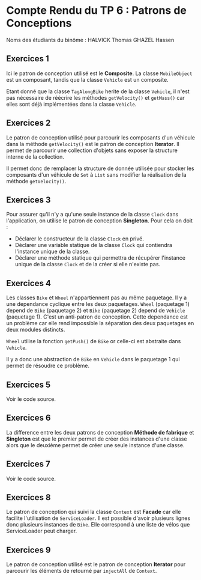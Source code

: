 # Compte Rendu du TP 6 : Patrons de Conceptions

Noms des étudiants du binôme : 
HALVICK Thomas
GHAZEL Hassen

## Exercices 1

Ici le patron de conception utilisé est le **Composite**. 
La classe `MobileObject` est un composant, tandis que la classe `Vehicle` est un composite.     

Etant donné que la classe `TagAlongBike` herite de la classe `Vehicle`, il n'est pas nécessaire de réécrire les méthodes `getVelocity()` et `getMass()` car elles sont déjà implémentées dans la classe `Vehicle`.

## Exercices 2

Le patron de conception utilisé pour parcourir les composants d'un véhicule dans la méthode `getVelocity()` est le patron de conception **Iterator**.
Il permet de parcourir une collection d'objets sans exposer la structure interne de la collection.

Il permet donc de remplacer la structure de donnée utilisée pour stocker les composants d'un véhicule de `Set` à `List` sans modifier la réalisation de la méthode `getVelocity()`.

## Exercices 3

Pour assurer qu'il n'y a qu'une seule instance de la classe `Clock` dans l'application, on utilise le patron de conception **Singleton**.
Pour cela on doit :
- Déclarer le constructeur de la classe `Clock` en privé.
- Déclarer une variable statique de la classe `Clock` qui contiendra l'instance unique de la classe.
- Déclarer une méthode statique qui permettra de récupérer l'instance unique de la classe `Clock` et de la créer si elle n'existe pas.

## Exercices 4

Les classes `Bike` et `Wheel` n'appartiennent pas au même paquetage. Il y a une dependance cyclique entre les deux paquetages.
`Wheel` (paquetage 1) depend de `Bike` (paquetage 2) et `Bike` (paquetage 2) depend de `Vehicle` (paquetage 1).
C'est un anti-patron de conception.
Cette dependance est un problème car elle rend impossible la séparation des deux paquetages en deux modules distincts.

`Wheel` utilise la fonction `getPush()` de `Bike` or celle-ci est abstraite dans `Vehicle`.

Il y a donc une abstraction de `Bike` en `Vehicle` dans le paquetage 1 qui permet de résoudre ce problème.   

## Exercices 5

Voir le code source.

## Exercices 6

La difference entre les deux patrons de conception **Méthode de fabrique** et **Singleton** est que le premier permet de créer des instances d'une classe alors que le deuxième permet de créer une seule instance d'une classe.

## Exercices 7

Voir le code source.

## Exercices 8

Le patron de conception qui suivi la classe `Context` est **Facade** car elle facilite l'utilisation de `ServiceLoader`. 
Il est possible d'avoir plusieurs lignes donc plusieurs instances de `Bike`. Elle correspond à une liste de vélos que ServiceLoader peut charger.
    
## Exercices 9

Le patron de conception utilisé est le patron de conception **Iterator** pour parcourir les éléments de retourné par `injectAll` de  `Context`.

